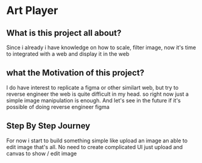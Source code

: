 # Art Player

## What is this project all about?
Since i already i have knowledge on how to scale, filter image, now it's time to integrated with a web and display it in the web

## what the Motivation of this project?
I do have interest to replicate a figma or other similart web, but try to reverse engineer the web is quite difficult in my head.
so right now just a simple image manipulation is enough. And let's see in the future if it's possible of doing reverse engineer figma

## Step By Step Journey
For now i start to build something simple like upload an image an able to edit image that's all. 
No need to create complicated UI just upload and canvas to show / edit image
